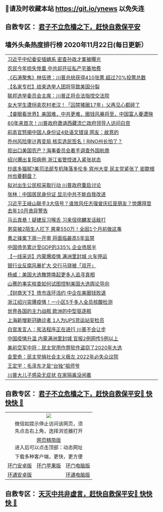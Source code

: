 ## 📩请及时收藏本站 https://git.io/ynews 以免失连</a>
## 自救专区： [君子不立危樯之下，赶快自救保平安 ](https://github.com/pwgy/td/blob/master/README.md)

## 墙外头条热度排行榜 2020年11月22日(每日更新）

 <table>
<tr><td colspan="2" align="left"><a href="https://ydbtdds.azureedge.net/?name=c1247907&key=efeneplticthcads&from=gy2">习近平中纪委安插嫡系 密查孙政才案被曝光</a></td></tr>
<tr><td colspan="2" align="left"><a href="https://ydbtdds.azureedge.net/?name=c1247918&key=efeneplticthcads&from=gy2">农民今年损失惨重 中共却开征私产宅基地费</a></td></tr>
<tr><td colspan="2" align="left"><a href="https://ydbtdds.azureedge.net/?name=c1247880&key=efeneplticthcads&from=gy2">《石涛聚焦》林伍德：川普总统获得410张票 超过70%投票总数</a></td></tr>
<tr><td colspan="2" align="left"><a href="https://ydbtdds.azureedge.net/?name=c1247924&key=efeneplticthcads&from=gy2">【名家专栏】结束选举人团将导致美国分裂</a></td></tr>
<tr><td colspan="2" align="left"><a href="https://ydbtdds.azureedge.net/?name=c1247919&key=efeneplticthcads&from=gy2">联邦选举委员会主席：川普正将合法指控交法院</a></td></tr>
<tr><td colspan="2" align="left"><a href="https://ydbtdds.azureedge.net/?name=c1247891&key=efeneplticthcads&from=gy2">女大学生遭拐卖农村老汉！「囚禁猪圈17年」父再见心都碎了</a></td></tr>
<tr><td colspan="2" align="left"><a href="https://ydbtdds.azureedge.net/?name=c1247886&key=efeneplticthcads&from=gy2">【睿眼看世界】美国难，中共更难，圈钱风暴将至，中国富人要遭殃</a></td></tr>
<tr><td colspan="2" align="left"><a href="https://ydbtdds.azureedge.net/?name=c1247914&key=efeneplticthcads&from=gy2">60年来首次！川普政府邀请西藏流亡政府领导人访问白宫</a></td></tr>
<tr><td colspan="2" align="left"><a href="https://ydbtdds.azureedge.net/?name=c1247913&key=efeneplticthcads&from=gy2">前高官怒揭中国人身份证4处语文错误 网友：故意的</a></td></tr>
<tr><td colspan="2" align="left"><a href="https://ydbtdds.azureedge.net/?name=c1247887&key=efeneplticthcads&from=gy2">乔州风险审计再变局 核实选民签名！RINO州长怕了？</a></td></tr>
<tr><td colspan="2" align="left"><a href="https://ydbtdds.azureedge.net/?name=c1247916&key=efeneplticthcads&from=gy2">拒出口美国农产？海事委员会着手调查外国航商</a></td></tr>
<tr><td colspan="2" align="left"><a href="https://ydbtdds.azureedge.net/?name=c1247922&key=efeneplticthcads&from=gy2">绍兴爆出复阳病例 浙江省管控进入紧张状态</a></td></tr>
<tr><td colspan="2" align="left"><a href="https://ydbtdds.azureedge.net/?name=c1247898&key=efeneplticthcads&from=gy2">抄底多猫腻?美司法部专机降落多伦多 宾州大变 民主党紧张了 密歇根州也要翻盘？</a></td></tr>
<tr><td colspan="2" align="left"><a href="https://ydbtdds.azureedge.net/?name=c1247923&key=efeneplticthcads&from=gy2">拟对出生公民权采取行动 川普政府重启讨论</a></td></tr>
<tr><td colspan="2" align="left"><a href="https://ydbtdds.azureedge.net/?name=c1247884&key=efeneplticthcads&from=gy2">张林：中国居民身份证 显示中共不能自我改进</a></td></tr>
<tr><td colspan="2" align="left"><a href="https://ydbtdds.azureedge.net/?name=c1247896&key=efeneplticthcads&from=gy2">习近平王岐山联手3大信号？谁放风任志强曾庆红是朋友？惊爆拜登去年10月诡异警告</a></td></tr>
<tr><td colspan="2" align="left"><a href="https://ydbtdds.azureedge.net/?name=c1247927&key=efeneplticthcads&from=gy2">马云真悬！疑建反习喉舌 习亲信徐麟发话敲打</a></td></tr>
<tr><td colspan="2" align="left"><a href="https://ydbtdds.azureedge.net/?name=c1247892&key=efeneplticthcads&from=gy2">男突被2陌生人拦下 爽拿550万！全因1个月前做这事</a></td></tr>
<tr><td colspan="2" align="left"><a href="https://ydbtdds.azureedge.net/?name=c1247915&key=efeneplticthcads&from=gy2">黄之锋案下周一开审 将面临最高5年监禁</a></td></tr>
<tr><td colspan="2" align="left"><a href="https://ydbtdds.azureedge.net/?name=c1247917&key=efeneplticthcads&from=gy2">中国债务累计至GDP的335% 企业债居半</a></td></tr>
<tr><td colspan="2" align="left"><a href="https://ydbtdds.azureedge.net/?name=c1247882&key=efeneplticthcads&from=gy2">【一线采访】内蒙爆疫情 满洲里封城 火车停运</a></td></tr>
<tr><td colspan="2" align="left"><a href="https://ydbtdds.azureedge.net/?name=c1247901&key=efeneplticthcads&from=gy2">银行业反腐风暴扩大 交行马骁被「双开」</a></td></tr>
<tr><td colspan="2" align="left"><a href="https://ydbtdds.azureedge.net/?name=c1247894&key=efeneplticthcads&from=gy2">杨威：美国大选舞弊唤起更多人追寻真相</a></td></tr>
<tr><td colspan="2" align="left"><a href="https://ydbtdds.azureedge.net/?name=c1247903&key=efeneplticthcads&from=gy2">山赛的事实核查如何试图控制美国大选舆论导向</a></td></tr>
<tr><td colspan="2" align="left"><a href="https://ydbtdds.azureedge.net/?name=c1247875&key=efeneplticthcads&from=gy2">【财商天下】债市连环违约 中企在美圈钱败退</a></td></tr>
<tr><td colspan="2" align="left"><a href="https://ydbtdds.azureedge.net/?name=c1247900&key=efeneplticthcads&from=gy2">浙江绍兴突爆疫情！一小区5千多人全员核酸检测</a></td></tr>
<tr><td colspan="2" align="left"><a href="https://ydbtdds.azureedge.net/?name=c1247895&key=efeneplticthcads&from=gy2">世界各国的主力战舰  欧洲的中型驱逐舰</a></td></tr>
<tr><td colspan="2" align="left"><a href="https://ydbtdds.azureedge.net/?name=c1247902&key=efeneplticthcads&from=gy2">上海新增新冠确诊者 1人为UPS货运站安检员</a></td></tr>
<tr><td colspan="2" align="left"><a href="https://ydbtdds.azureedge.net/?name=c1247912&key=efeneplticthcads&from=gy2">白宫发言人：宪法程序正在进行 川普不会让步</a></td></tr>
<tr><td colspan="2" align="left"><a href="https://ydbtdds.azureedge.net/?name=c1247899&key=efeneplticthcads&from=gy2">中国疫情升温 内蒙满洲里封城 官报2例网传5例以上</a></td></tr>
<tr><td colspan="2" align="left"><a href="https://ydbtdds.azureedge.net/?name=c1247911&key=efeneplticthcads&from=gy2">美前空军中将：民主党用作弊软件盗窃了2020年大选</a></td></tr>
<tr><td colspan="2" align="left"><a href="https://ydbtdds.azureedge.net/?name=c1247910&key=efeneplticthcads&from=gy2">金里奇：民主党搞社会主义极左 2022年必失众议院</a></td></tr>
<tr><td colspan="2" align="left"><a href="https://ydbtdds.azureedge.net/?name=c1247948&key=efeneplticthcads&from=gy2">王定宇：毛泽东才是“台独”祖师爷</a></td></tr>
<tr><td colspan="2" align="left"><a href="https://ydbtdds.azureedge.net/?name=c1247943&key=efeneplticthcads&from=gy2">川普大儿子感染无症状 在家隔离没闲着</a></td></tr>

</table>

 ## 自救专区： [君子不立危樯之下，赶快自救保平安🍎 快快快 📩](https://github.com/pwgy/td/blob/master/README.md)
 
<table>
  <tr>
    <td colspan="3" align="center"><img src="https://cdn.jsdelivr.net/gh/opipe/up/oGate65.jpg"/></td>
  </tr>
  <tr>
    <td colspan="3" align="center">微信如提示停止访问该网页，须<br/>先点击右上角，选择浏览器打开</td>
  <tr>
  <tr>
    <td colspan="3" align="center"><a href="https://gitcdn.xyz/cdn/otiny/up/master/show005.htm">网页精简版</a><br/>进入后可以点击顶部：动态网址</td>
  </tr>
  <tr>
    <td colspan="3" align="center">下载多种客户端，更快，更方便</td>
  <tr>
  <tr>
    <td align="center"><a href="https://cdn.jsdelivr.net/gh/opipe/up/oGatea.apk">环门安卓版</a></td>
    <td align="center"><a href="https://x.co/odisk">环门苹果版</a></td>
    <td align="center"><a href="https://cdn.jsdelivr.net/gh/opipe/up/oGate.zip">环门电脑版</a></td>
  </tr>
  <tr>
    <td align="center"><a href="https://cdn.jsdelivr.net/gh/opipe/up/oPipe.apk">环通安卓版</a></td>
    <td align="center"></td>
    <td align="center"><a href="https://raw.githubusercontent.com/opipe/up/master/oPipe.zip">环通电脑版</a></td>
  </tr>
  
</table>


 ## 自救专区： [天灭中共非虚言，赶快自救保平安🍎 快快快 📩](https://github.com/pwgy/td/blob/master/README.md)
